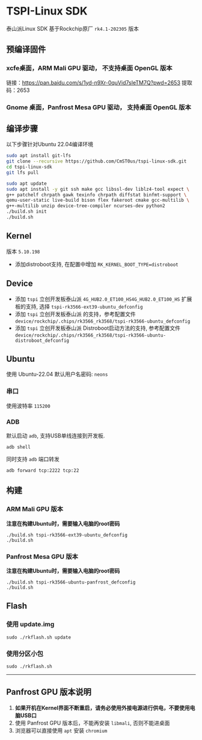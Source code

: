 # TSPI-Linux SDK

泰山派Linux SDK
基于Rockchip原厂 `rk4.1-202305` 版本

## 预编译固件

### xcfe桌面，ARM Mali GPU 驱动， 不支持桌面 OpenGL 版本
链接：https://pan.baidu.com/s/1yd-n9Xr-0quVid7sIeTM7Q?pwd=2653 
提取码：2653 

### Gnome 桌面，Panfrost Mesa GPU 驱动， 支持桌面 OpenGL 版本


## 编译步骤
以下步骤针对Ubuntu 22.04编译环境

```bash
sudo apt install git-lfs
git clone --recursive https://github.com/CmST0us/tspi-linux-sdk.git
cd tspi-linux-sdk
git lfs pull

sudo apt update
sudo apt install -y git ssh make gcc libssl-dev liblz4-tool expect \
g++ patchelf chrpath gawk texinfo chrpath diffstat binfmt-support \
qemu-user-static live-build bison flex fakeroot cmake gcc-multilib \
g++-multilib unzip device-tree-compiler ncurses-dev python2
./build.sh init
./build.sh
```

## Kernel
版本 `5.10.198`

- 添加distroboot支持, 在配置中增加 `RK_KERNEL_BOOT_TYPE=distroboot`


## Device
- 添加 `tspi` 立创开发板泰山派 `4G_HUB2.0_ET100_HS4G_HUB2.0_ET100_HS` 扩展板的支持, 选择 `tspi-rk3566-ext39-ubuntu_defconfig`
- 添加 `tspi` 立创开发板泰山派 的支持，参考配置文件 `device/rockchip/.chips/rk3566_rk3568/tspi-rk3566-ubuntu_defconfig`
- 添加 `tspi` 立创开发板泰山派 Distroboot启动方法的支持, 参考配置文件 `device/rockchip/.chips/rk3566_rk3568/tspi-rk3566-ubuntu-distroboot_defconfig`


## Ubuntu
使用 Ubuntu-22.04
默认用户名密码: `neons`

### 串口
使用波特率 `115200`

### ADB
默认启动 `adb`, 支持USB单线连接到开发板.
```
adb shell
```

同时支持 `adb` 端口转发
```
adb forward tcp:2222 tcp:22
```

## 构建

### ARM Mali GPU 版本

**注意在构建Ubuntu时，需要输入电脑的root密码**
```
./build.sh tspi-rk3566-ext39-ubuntu_defconfig
./build.sh 
```

### Panfrost Mesa GPU 版本

**注意在构建Ubuntu时，需要输入电脑的root密码**
```
./build.sh tspi-rk3566-ubuntu-panfrost_defconfig
./build.sh 
```

## Flash

### 使用 update.img

```
sudo ./rkflash.sh update
```

### 使用分区小包
```
sudo ./rkflash.sh
```

-----------------
## Panfrost GPU 版本说明
1. **如果开机在Kernel界面不断重启，请务必使用外接电源进行供电，不要使用电脑USB口**
2. 使用 Panfrost GPU 版本后，不能再安装 `libmali`, 否则不能进桌面
3. 浏览器可以直接使用 `apt` 安装 `chromium`
